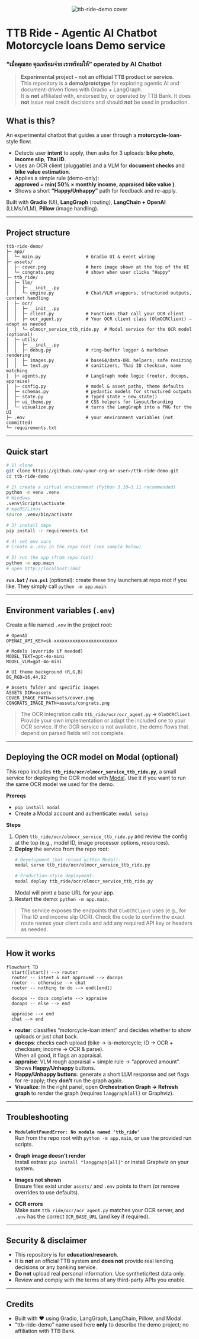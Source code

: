 <p align="center">
  <img src="assets/cover.png" alt="ttb-ride-demo cover" />
</p>

# TTB Ride - Agentic AI Chatbot Motorcycle loans Demo service 
### “เมื่อคุณขอ คุณพร้อมจ่าย เราพร้อมให้” operated by AI Chatbot

> **Experimental project – not an official TTB product or service.**  
> This repository is a **demo/prototype** for exploring agentic AI and document-driven flows with Gradio + LangGraph.  
> It is **not** affiliated with, endorsed by, or operated by TTB Bank. It does **not** issue real credit decisions and should **not** be used in production.

## What is this?

An experimental chatbot that guides a user through a **motorcycle-loan**-style flow:

- Detects user **intent** to apply, then asks for 3 uploads: **bike photo**, **income slip**, **Thai ID**.
- Uses an OCR client (pluggable) and a VLM for **document checks** and **bike value estimation**.
- Applies a simple rule (demo-only):  
  **approved = min( 50% × monthly income, appraised bike value )**.
- Shows a short **“Happy/Unhappy”** path for feedback and re-apply.

Built with **Gradio** (UI), **LangGraph** (routing), **LangChain + OpenAI** (LLMs/VLM), **Pillow** (image handling).

---

## Project structure

```
ttb-ride-demo/
├─ app/
│  └─ main.py                 # Gradio UI & event wiring
├─ assets/
│  ├─ cover.png               # hero image shown at the top of the UI
│  └─ congrats.png            # shown when user clicks "Happy"
├─ ttb_ride/
│  ├─ llm/
│  │  ├─ __init__.py
│  │  └─ engine.py            # Chat/VLM wrappers, structured outputs, context handling
│  ├─ ocr/
│  │  ├─ __init__.py
│  │  ├─ client.py            # Functions that call your OCR client
│  │  ├─ ocr_agent.py         # Your OCR client class (OlmOCRClient) – adapt as needed
│  │  └─ olmocr_service_ttb_ride.py  # Modal service for the OCR model (optional)
│  ├─ utils/
│  │  ├─ __init__.py
│  │  ├─ debug.py             # ring-buffer logger & markdown rendering
│  │  ├─ images.py            # base64/data-URL helpers; safe resizing
│  │  └─ text.py              # sanitizers, Thai ID checksum, name matching
│  ├─ agents.py               # LangGraph node logic (router, docops, appraise)
│  ├─ config.py               # model & asset paths, theme defaults
│  ├─ schemas.py              # pydantic models for structured outputs
│  ├─ state.py                # Typed state + new_state()
│  ├─ ui_theme.py             # CSS helpers for layout/branding
│  └─ visualize.py            # turns the LangGraph into a PNG for the UI
├─ .env                       # your environment variables (not committed)
└─ requirements.txt
```

---

## Quick start

```bash
# 1) clone
git clone https://github.com/<your-org-or-user>/ttb-ride-demo.git
cd ttb-ride-demo

# 2) create a virtual environment (Python 3.10–3.11 recommended)
python -m venv .venv
# Windows
.venv\Scripts\activate
# macOS/Linux
source .venv/bin/activate

# 3) install deps
pip install -r requirements.txt

# 4) set env vars
# Create a .env in the repo root (see sample below)

# 5) run the app (from repo root)
python -m app.main
# open http://localhost:7862
```

**`run.bat` / `run.ps1`** (optional): create these tiny launchers at repo root if you like. They simply call `python -m app.main`.

---

## Environment variables (`.env`)

Create a file named `.env` in the project root:

```
# OpenAI
OPENAI_API_KEY=sk-xxxxxxxxxxxxxxxxxxxxxxxx

# Models (override if needed)
MODEL_TEXT=gpt-4o-mini
MODEL_VLM=gpt-4o-mini

# UI theme background (R,G,B)
BG_RGB=16,44,92

# Assets folder and specific images
ASSETS_DIR=assets
COVER_IMAGE_PATH=assets/cover.png
CONGRATS_IMAGE_PATH=assets/congrats.png
```

> The OCR integration calls **`ttb_ride/ocr/ocr_agent.py` → `OlmOCRClient`**. Provide your own implementation or adapt the included one to your OCR service. If the OCR service is not available, the demo flows that depend on parsed fields will not complete.

---

## Deploying the OCR model on Modal (optional)

This repo includes **`ttb_ride/ocr/olmocr_service_ttb_ride.py`**, a small service for deploying the OCR model with [Modal](https://modal.com/). Use it if you want to run the same OCR model we used for the demo.

**Prereqs**
- `pip install modal`
- Create a Modal account and authenticate: `modal setup`

**Steps**

1. Open `ttb_ride/ocr/olmocr_service_ttb_ride.py` and review the config at the top (e.g., model ID, image processor options, resources).  
2. **Deploy** the service from the repo root:
   ```bash
   # Development (hot reload within Modal):
   modal serve ttb_ride/ocr/olmocr_service_ttb_ride.py

   # Production-style deployment:
   modal deploy ttb_ride/ocr/olmocr_service_ttb_ride.py
   ```
   Modal will print a base URL for your app.
3. Restart the demo: `python -m app.main`.

> The service exposes the endpoints that `OlmOCRClient` uses (e.g., for Thai ID and income slip OCR). Check the code to confirm the exact route names your client calls and add any required API key or headers as needed.

---

## How it works

```mermaid
flowchart TD
  start([start]) --> router
  router -- intent & not approved --> docops
  router -- otherwise --> chat
  router -- nothing to do --> end([end])

  docops -- docs complete --> appraise
  docops -- else --> end

  appraise --> end
  chat --> end
```

- **router**: classifies “motorcycle-loan intent” and decides whether to show uploads or just chat back.
- **docops**: checks each upload (bike → is-motorcycle; ID → OCR + checksum; income → OCR & parse).  
  When all good, it flags an appraisal.
- **appraise**: VLM rough appraisal + simple rule → “approved amount”. Shows **Happy/Unhappy** buttons.
- **Happy/Unhappy buttons**: generate a short LLM response and set flags for re-apply; they **don’t** run the graph again.
- **Visualize**: In the right panel, open **Orchestration Graph → Refresh graph** to render the graph (requires `langgraph[all]` or Graphviz).

---

## Troubleshooting

- **`ModuleNotFoundError: No module named 'ttb_ride'`**  
  Run from the repo root with `python -m app.main`, or use the provided run scripts.

- **Graph image doesn’t render**  
  Install extras: `pip install "langgraph[all]"` or install Graphviz on your system.

- **Images not shown**  
  Ensure files exist under `assets/` and `.env` points to them (or remove overrides to use defaults).

- **OCR errors**  
  Make sure `ttb_ride/ocr/ocr_agent.py` matches your OCR server, and `.env` has the correct `OCR_BASE_URL` (and key if required).

---

## Security & disclaimer

- This repository is for **education/research**.  
- It is **not** an official TTB system and **does not** provide real lending decisions or any banking service.  
- **Do not** upload real personal information. Use synthetic/test data only.  
- Review and comply with the terms of any third-party APIs you enable.

---

## Credits

- Built with ❤️ using Gradio, LangGraph, LangChain, Pillow, and Modal.  
- “ttb-ride-demo” name used here **only** to describe the demo project; no affiliation with TTB Bank.
